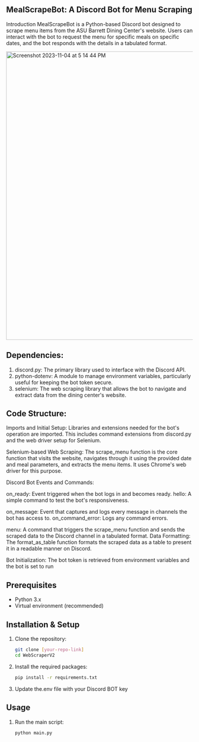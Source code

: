 ## MealScrapeBot: A Discord Bot for Menu Scraping
Introduction
MealScrapeBot is a Python-based Discord bot designed to scrape menu items from the ASU Barrett Dining Center's website. Users can interact with the bot to request the menu for specific meals on specific dates, and the bot responds with the details in a tabulated format.

<img width="776" alt="Screenshot 2023-11-04 at 5 14 44 PM" src="https://github.com/git1-shivansh/CampusDiningScraper-DiscordBot/assets/120882806/96727a60-0071-496f-abf1-9f1ac5538c96">


## Dependencies:
1. discord.py: The primary library used to interface with the Discord API.
2. python-dotenv: A module to manage environment variables, particularly useful for keeping the bot token secure.
3. selenium: The web scraping library that allows the bot to navigate and extract data from the dining center's website.

## Code Structure:
Imports and Initial Setup: Libraries and extensions needed for the bot's operation are imported. This includes command extensions from discord.py and the web driver setup for Selenium.

Selenium-based Web Scraping: The scrape_menu function is the core function that visits the website, navigates through it using the provided date and meal parameters, and extracts the menu items. It uses Chrome's web driver for this purpose.

Discord Bot Events and Commands:

on_ready: Event triggered when the bot logs in and becomes ready.
hello: A simple command to test the bot's responsiveness.

on_message: Event that captures and logs every message in channels the bot has access to.
on_command_error: Logs any command errors.

menu: A command that triggers the scrape_menu function and sends the scraped data to the Discord channel in a tabulated format.
Data Formatting: The format_as_table function formats the scraped data as a table to present it in a readable manner on Discord.

Bot Initialization: The bot token is retrieved from environment variables and the bot is set to run

## Prerequisites

- Python 3.x
- Virtual environment (recommended)

## Installation & Setup

1. Clone the repository:
   ```bash
   git clone [your-repo-link]
   cd WebScraperV2
2. Install the required packages:
   ```bash
   pip install -r requirements.txt
3. Update the.env file with your Discord BOT key
## Usage

1. Run the main script:
   ```bash
   python main.py



